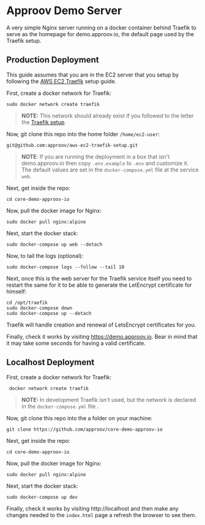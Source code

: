 # Approov Demo Server

A very simple Nginx server running on a docker container behind Traefik to serve as the homepage for demo.approov.io, the default page used by the Traefik setup.

## Production Deployment

This guide assumes that you are in the EC2 server that you setup by following the [AWS EC2 Traefik](https://github.com/approov/aws-ec2-traefik-setup) setup guide.

First, create a docker network for Traefik:

```console
sudo docker network create traefik
```
> **NOTE:** This network should already exist if you followed to the letter the [Traefik setup](https://github.com/approov/aws-ec2-traefik-setup).

Now, git clone this repo into the home folder `/home/ec2-user`:

```console
git@github.com:approov/aws-ec2-traefik-setup.git
```

> **NOTE**: If you are running the deployment in a box that isn't demo.approov.io then copy `.env.example` to `.env` and customize it. The default values are set in the `docker-compose.yml` file at the service `web`.

Next, get inside the repo:

```console
cd core-demo-approov-io
```

Now, pull the docker image for Nginx:

```console
sudo docker pull nginx:alpine
```

Next, start the docker stack:

```console
sudo docker-compose up web --detach
```

Now, to tail the logs (optional):

```console
sudo docker-compose logs --follow --tail 10
```

Next, once this is the web server for the Traefik service itself you need to restart the same for it to be able to generate the LetEncrypt certificate for himself:

```console
cd /opt/traefik
sudo docker-compose down
sudo docker-compose up --detach
```

Traefik will handle creation and renewal of LetsEncrypt certificates for you.

Finally, check it works by visiting https://demo.approov.io. Bear in mind that it may take some seconds for having a valid certificate.


## Localhost Deployment

First, create a docker network for Traefik:

```console
 docker network create traefik
```
> **NOTE:** In development Traefik isn't used, but the network is declared in the `docker-compose.yml` file .

Now, git clone this repo into the a folder on your machine:

```console
git clone https://github.com/approov/core-demo-approov-io
```

Next, get inside the repo:

```console
cd core-demo-approov-io
```

Now, pull the docker image for Nginx:

```console
sudo docker pull nginx:alpine
```

Next, start the docker stack:

```console
sudo docker-compose up dev
```

Finally, check it works by visiting http://localhost and then make any changes needed to the `index.html` page a refresh the browser to see them.
